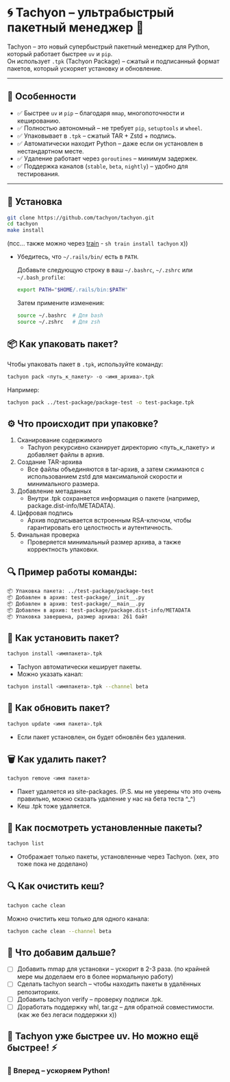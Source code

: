 # 🌀 Tachyon – ультрабыстрый пакетный менеджер 🚀  

Tachyon – это новый супербыстрый пакетный менеджер для Python, который работает быстрее `uv` и `pip`.  
Он использует `.tpk` (Tachyon Package) – сжатый и подписанный формат пакетов, который ускоряет установку и обновление.

---

## 📌 Особенности

- ✅ Быстрее `uv` и `pip` – благодаря `mmap`, многопоточности и кешированию.
- ✅ Полностью автономный – не требует `pip`, `setuptools` и `wheel`.
- ✅ Упаковывает в `.tpk` – сжатый TAR + Zstd + подпись.
- ✅ Автоматически находит Python – даже если он установлен в нестандартном месте.
- ✅ Удаление работает через `goroutines` – минимум задержек.
- ✅ Поддержка каналов (`stable`, `beta`, `nightly`) – удобно для тестирования.

---

## 🔧 Установка

```sh
git clone https://github.com/tachyon/tachyon.git
cd tachyon
make install
```
(псс... также можно через [train](https://github.com/cryptexctl/train-pkg) - ```sh train install tachyon``` x))

- Убедитесь, что `~/.rails/bin/` есть в `PATH`.

  Добавьте следующую строку в ваш `~/.bashrc`, `~/.zshrc` или `~/.bash_profile`:

  ```sh
  export PATH="$HOME/.rails/bin:$PATH"
  ```
  Затем примените изменения:
  ```sh
  source ~/.bashrc  # Для bash
  source ~/.zshrc   # Для zsh
  ```
## 📦 Как упаковать пакет?

Чтобы упаковать пакет в `.tpk`, используйте команду:
```sh
tachyon pack <путь_к_пакету> -o <имя_архива>.tpk
```
Например:
```sh
tachyon pack ../test-package/package-test -o test-package.tpk
```

## ⚙️ Что происходит при упаковке?

1. Сканирование содержимого
   - Tachyon рекурсивно сканирует директорию <путь_к_пакету> и добавляет файлы в архив.
3. Создание TAR-архива
   - Все файлы объединяются в tar-архив, а затем сжимаются с использованием zstd для максимальной скорости и минимального размера.
5. Добавление метаданных
   - Внутри .tpk сохраняется информация о пакете (например, package.dist-info/METADATA).
6. Цифровая подпись
   - Архив подписывается встроенным RSA-ключом, чтобы гарантировать его целостность и аутентичность.
7. Финальная проверка
   - Проверяется минимальный размер архива, а также корректность упаковки.

## 🔍 Пример работы команды:
```sh
📦 Упаковка пакета: ../test-package/package-test
📦 Добавлен в архив: test-package/__init__.py
📦 Добавлен в архив: test-package/__main__.py
📦 Добавлен в архив: test-package/package.dist-info/METADATA
📦 Упаковка завершена, размер архива: 261 байт
```

## 🚀 Как установить пакет?

```sh
tachyon install <имяпакета>.tpk
```

-	Tachyon автоматически кеширует пакеты.
-	Можно указать канал:
```sh
tachyon install <имяпакета>.tpk --channel beta
```

## 🔄 Как обновить пакет?
```sh
tachyon update <имя пакета>.tpk
```
- Если пакет установлен, он будет обновлён без удаления.

## 🗑️ Как удалить пакет?
```sh
tachyon remove <имя пакета>
```
- Пакет удаляется из site-packages. (P.S. мы не уверены что это очень правильно, можно сказать удаление у нас на бета теста ^_^)
- Кеш .tpk тоже удаляется.

## 📜 Как посмотреть установленные пакеты?
```sh
tachyon list
```

- Отображает только пакеты, установленные через Tachyon. (хех, это тоже пока не доделано)

## 🔍 Как очистить кеш?
```sh
tachyon cache clean
```
Можно очистить кеш только для одного канала:
```sh
tachyon cache clean --channel beta
```

## 🚀 Что добавим дальше?
- [ ] Добавить mmap для установки – ускорит в 2-3 раза. (по крайней мере мы доделаем его в более нормальную работу)
- [ ] Сделать tachyon search – чтобы находить пакеты в удалённых репозиториях.
- [ ] Добавить tachyon verify – проверку подписи .tpk.
- [ ] Доработать поддержку whl, tar.gz – для обратной совместимости. (как же без легаси поддержки x))

## 📣 Tachyon уже быстрее uv. Но можно ещё быстрее! ⚡
### 🚀 Вперед – ускоряем Python!


   



